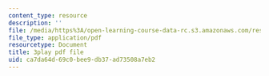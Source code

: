 ```yaml
---
content_type: resource
description: ''
file: /media/https%3A/open-learning-course-data-rc.s3.amazonaws.com/res-18-008-calculus-revisited-complex-variables-differential-equations-and-linear-algebra-fall-2011/ca7da64d69c0bee9db37ad73508a7eb2_anICA1XFJ_M.pdf
file_type: application/pdf
resourcetype: Document
title: 3play pdf file
uid: ca7da64d-69c0-bee9-db37-ad73508a7eb2
---
```

